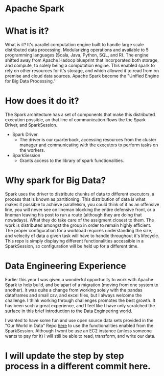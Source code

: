 # Apache Spark 

# What is it? 
What is it? It's parallel computation engine built to handle large scale distributed data processing. Modularizing operations and available to 5 programming languages (Scala, Java, Python, SQL, and R). The engine shifted away from Apache Hadoop blueprint that incorporated both storage, and compute, to solely being a computation engine. This enabled spark to rely on other resources for it's storage, and which allowed it to read from on premise and cloud data sources. Apache Spark become the "Unified Engine for Big Data Processing."

# How does it do it? 
The Spark architecture has a set of components that make this distributed execution possible, an that line of communication flows the the Spark Driver, and SparkSession. 

* Spark Driver
  * The driver is our quarterback, accessing resources from the cluster manager and communicating with the executors to perform tasks on the workers.
* SparkSession 
  * Grants access to the library of spark functionalities. 
 
# Why spark for Big Data? 
Spark uses the driver to distribute chunks of data to different executors, a process that is known as partitioning. This distribution of data is what makes it possible to achieve parallelism, you could think of it as an offensive line, you will never see on lineman blocking the entire defensive front, or a lineman leaving his post to run a route (although they are doing that nowadays). What they do take care of the assigment closest to them. The work is distributed amongst the group in order to remain highly efficient. The proper configuration for a workload requires understanding the size, and velocity of data a given task will have to handle throughout it's lifecycle. This repo is simply displaying different functionalities accessible in a SparkSession, so configuration will be held up for a different time. 

# Data Engineering Experience 
Earlier this year I was given a wonderful opportunity to work with Apache Spark to help build, and be apart of a migration (moving from one system to another). It was quite a change from working solely with the pandas dataframes and small csv, and excel files, but I always welcome the challenge. I think working through challenges promotes the best growth. It has been such a great experience, and I feel like I have only scratched the surface in this brief introduction to the Data Engineering world. 

I wanted to have some fun and use open source data sets provided in the "Our World in Data" Repo [here](https://github.com/owid/owid-datasets/tree/master/datasets) to use the functionalities enabled from the SparkSession. Although I wont be use an EC2 instance (unless someone wants to pay for it) I will still be able to read, transform, and write our data. 

# I will update the step by step process in a different commit here. 
